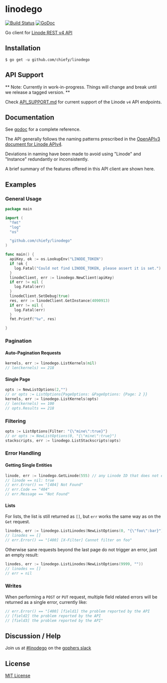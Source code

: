# linodego

[![Build Status](https://travis-ci.org/chiefy/linodego.svg?branch=master)](https://travis-ci.org/chiefy/linodego)
[![GoDoc](https://godoc.org/github.com/chiefy/linodego?status.svg)](https://godoc.org/github.com/chiefy/linodego)

Go client for [Linode REST v4 API](https://developers.linode.com/v4/introduction)

## Installation

```
$ go get -u github.com/chiefy/linodego
```

## API Support

** Note: Currently in work-in-progress.  Things will change and break until we release a tagged version. **

Check [API_SUPPORT.md](API_SUPPORT.md) for current support of the Linode `v4` API endpoints.


## Documentation

See [godoc](https://godoc.org/github.com/chiefy/linodego) for a complete reference.

The API generally follows the naming patterns prescribed in the [OpenAPIv3 document for Linode APIv4](https://developers.linode.com/api/v4).

Deviations in naming have been made to avoid using "Linode" and "Instance" redundantly or inconsistently.

A brief summary of the features offered in this API client are shown here.

## Examples

### General Usage

```go
package main

import (
  "fmt"
  "log"
  "os"

  "github.com/chiefy/linodego"
)

func main() {
  apiKey, ok := os.LookupEnv("LINODE_TOKEN")
  if !ok {
    log.Fatal("Could not find LINODE_TOKEN, please assert it is set.")
  }
  linodeClient, err := linodego.NewClient(apiKey)
  if err != nil {
    log.Fatal(err)
  }
  linodeClient.SetDebug(true)
  res, err := linodeClient.GetInstance(4090913)
  if err != nil {
    log.Fatal(err)
  }
  fmt.Printf("%v", res)

}
```

### Pagination
#### Auto-Pagination Requests

```go
kernels, err := linodego.ListKernels(nil)
// len(kernels) == 218
```

#### Single Page

```go
opts := NewListOptions(2,"")
// or opts := ListOptions{PageOptions: &PageOptions: {Page: 2 }}
kernels, err := linodego.ListKernels(opts)
// len(kernels) == 100
// opts.Results == 218
```

### Filtering

```go
opts := ListOptions{Filter: "{\"mine\":true}"}
// or opts := NewListOptions(0, "{\"mine\":true}")
stackscripts, err := linodego.ListStackscripts(opts)
```

### Error Handling
#### Getting Single Entities

```go
linode, err := linodego.GetLinode(555) // any Linode ID that does not exist or is not yours
// linode == nil: true
// err.Error() == "[404] Not Found"
// err.Code == "404"
// err.Message == "Not Found"
```

#### Lists

For lists, the list is still returned as `[]`, but `err` works the same way as on the `Get` request.

```go
linodes, err := linodego.ListLinodes(NewListOptions(0, "{\"foo\":bar}"))
// linodes == []
// err.Error() == "[400] [X-Filter] Cannot filter on foo"
```

Otherwise sane requests beyond the last page do not trigger an error, just an empty result:

```go
linodes, err := linodego.ListLinodes(NewListOptions(9999, ""))
// linodes == []
// err = nil
```

### Writes

When performing a `POST` or `PUT` request, multiple field related errors will be returned as a single error, currently like:

```go
// err.Error() == "[400] [field1] the problem reported by the API
// [field2] the problem reported by the API
// [field3] the problem reported by the API"
```

## Discussion / Help

Join us at [#linodego](https://gophers.slack.com/messages/CAG93EB2S) on the [gophers slack](https://gophers.slack.com)

## License

[MIT License](LICENSE)
